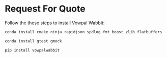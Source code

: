 # Request For Quote

Follow the these steps to install Vowpal Wabbit:
```bash
conda install cmake ninja rapidjson spdlog fmt boost zlib flatbuffers

conda install gtest gmock

pip install vowpalwabbit

```